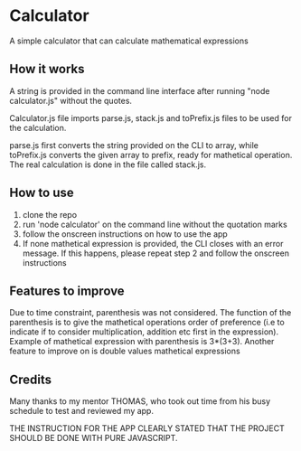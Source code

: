 # Calculator
A simple calculator that can calculate mathematical expressions

## How it works
A string is provided in the command line interface after running "node calculator.js" without the quotes.

Calculator.js file imports parse.js, stack.js and toPrefix.js files to be used for the calculation.

parse.js first converts the string provided on the CLI to array, while toPrefix.js converts the given array to prefix, ready for mathetical operation.
The real calculation is done in the file called stack.js.

## How to use
1. clone the repo
2. run 'node calculator' on the command line without the     quotation marks
3. follow the onscreen instructions on how to use the app
4. If none mathetical expression is provided, the CLI        closes with an error message. If this happens, please     repeat step 2 and follow the onscreen instructions

## Features to improve
Due to time constraint, parenthesis was not considered.
The function of the parenthesis is to give the mathetical operations order of preference (i.e to indicate if to consider multiplication, addition etc first in the expression). Example of mathetical expression with parenthesis is 3*(3+3).
Another feature to improve on is double values mathetical expressions


## Credits
Many thanks to my mentor THOMAS, who took out time from his busy schedule to test and reviewed my app.

THE INSTRUCTION FOR THE APP CLEARLY STATED THAT THE PROJECT SHOULD BE DONE WITH PURE JAVASCRIPT.

